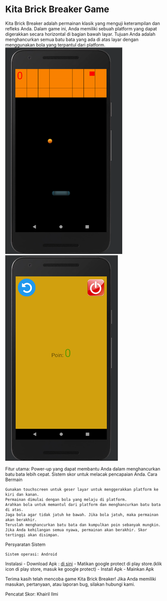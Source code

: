 <h1>Kita Brick Breaker Game</h1>

Kita Brick Breaker adalah permainan klasik yang menguji keterampilan dan refleks Anda. Dalam game ini, Anda memiliki sebuah platform yang dapat digerakkan secara horizontal di bagian bawah layar. Tujuan Anda adalah menghancurkan semua batu bata yang ada di atas layar dengan menggunakan bola yang terpantul dari platform.
<br>
    <img src="geme.png" alt="game"/>
    <img src="geme2.png" alt="game"/>
<br>

Fitur utama:
    Power-up yang dapat membantu Anda dalam menghancurkan batu bata lebih cepat.
    Sistem skor untuk melacak pencapaian Anda.
Cara Bermain

    Gunakan touchscreen untuk geser layar untuk menggerakkan platform ke kiri dan kanan.
    Permainan dimulai dengan bola yang melaju di platform.
    Arahkan bola untuk memantul dari platform dan menghancurkan batu bata di atas.
    Jaga bola agar tidak jatuh ke bawah. Jika bola jatuh, maka permainan akan berakhir.
    Teruslah menghancurkan batu bata dan kumpulkan poin sebanyak mungkin.
    Jika Anda kehilangan semua nyawa, permainan akan berakhir. Skor tertinggi akan disimpan.

Persyaratan Sistem

    Sistem operasi: Android
Instalasi
    - Download Apk : <a href="https://drive.google.com/file/d/1TSvgvFHOo7NXqErxkSAoUOa1O4rVtE2b/view?usp=sharing">di sini</a>
    - Matikan google protect di play store.(klik icon di play store, masuk ke google protect)
    - Install Apk
    - Mainkan Apk

Terima kasih telah mencoba game Kita Brick Breaker! Jika Anda memiliki masukan, pertanyaan, atau laporan bug, silakan hubungi kami.

Pencatat Skor: Khairil Ilmi
